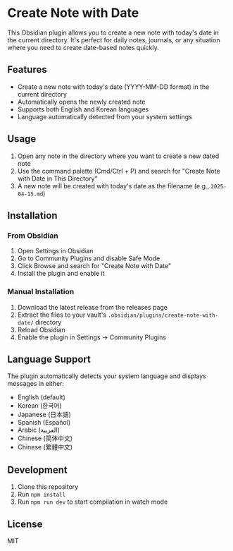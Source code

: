# Create Note with Date

This Obsidian plugin allows you to create a new note with today's date in the current directory. It's perfect for daily notes, journals, or any situation where you need to create date-based notes quickly.

## Features

-   Create a new note with today's date (YYYY-MM-DD format) in the current directory
-   Automatically opens the newly created note
-   Supports both English and Korean languages
-   Language automatically detected from your system settings

## Usage

1. Open any note in the directory where you want to create a new dated note
2. Use the command palette (Cmd/Ctrl + P) and search for "Create Note with Date in This Directory"
3. A new note will be created with today's date as the filename (e.g., `2025-04-15.md`)

## Installation

### From Obsidian

1. Open Settings in Obsidian
2. Go to Community Plugins and disable Safe Mode
3. Click Browse and search for "Create Note with Date"
4. Install the plugin and enable it

### Manual Installation

1. Download the latest release from the releases page
2. Extract the files to your vault's `.obsidian/plugins/create-note-with-date/` directory
3. Reload Obsidian
4. Enable the plugin in Settings -> Community Plugins

## Language Support

The plugin automatically detects your system language and displays messages in either:

-   English (default)
-   Korean (한국어)
-   Japanese (日本語)
-   Spanish (Español)
-   Arabic (العربية)
-   Chinese (简体中文)
-   Chinese (繁體中文)

## Development

1. Clone this repository
2. Run `npm install`
3. Run `npm run dev` to start compilation in watch mode

## License

MIT
